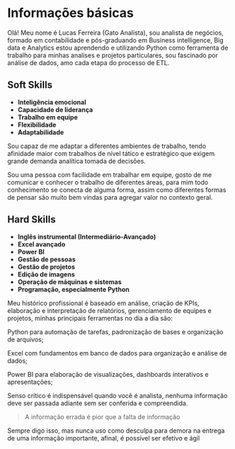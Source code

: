 # Informações básicas
Olá! Meu nome é Lucas Ferreira (Gato Analista), 
sou analista de negócios, 
formado em contabilidade e pós-graduando em Business intelligence, Big data e Analytics
estou aprendendo e utilizando Python como ferramenta de trabalho para minhas analises e projetos particulares, 
sou fascinado por análise de dados, amo cada etapa do processo de ETL.

## Soft Skills
  - **Inteligência emocional**
  - **Capacidade de liderança**
  - **Trabalho em equipe**
  - **Flexibilidade**
  - **Adaptabilidade**

Sou capaz de me adaptar a diferentes ambientes de trabalho,
tendo afinidade maior com trabalhos de nível tático e estratégico que exigem grande demanda analítica tomada de decisões. 

Sou uma pessoa com facilidade em trabalhar em equipe, 
gosto de me comunicar e conhecer o trabalho de diferentes áreas, 
para mim todo conhecimento se conecta de alguma forma, 
assim como diferentes formas de pensar são muito bem vindas para agregar valor no contexto geral.

## Hard Skills
  - **Inglês instrumental (Intermediário-Avançado)**
  - **Excel avançado**
  - **Power BI**
  - **Gestão de pessoas**
  - **Gestão de projetos**
  - **Edição de imagens**
  - **Operação de máquinas e sistemas**
  - **Programação, especialmente Python**

Meu histórico profissional é baseado em análise, criação de KPIs, elaboração e interpretação de relatórios, gerenciamento de equipes e projetos,
minhas principais ferramentas no dia a dia são:

Python para automação de tarefas, padronização de bases e organização de arquivos;

Excel com fundamentos em banco de dados para organização e análise de dados;

Power BI para elaboração de visualizações, dashboards interativos e apresentações;

Senso crítico é indispensável quando você é analista, nenhuma informação deve ser passada adiante sem ser conferida e compreendida.
>A informação errada é pior que a falta de informação

Sempre digo isso, mas nunca uso como desculpa para demora na entrega de uma informação importante, afinal, é possível ser efetivo e ágil
